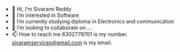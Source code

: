 - 👋 Hi, I’m Sivarami Reddy
- 👀 I’m interested in Software 
- 🌱 I’m currently studying diploma in Electronics and communication
- 💞️ I’m looking to collaborate on ...
- 📫 How to reach me 6302779701 is my number. 
sivaramservices@gmail.com is my email. 

<!---
SivaranxnbdbdmiReddyndj/SivaranxnbdbdmiReddyndj is a ✨ special ✨ repository because its `README.md` (this file) appears on your GitHub profile.
You can click the Preview link to take a look at your changes.
--->

